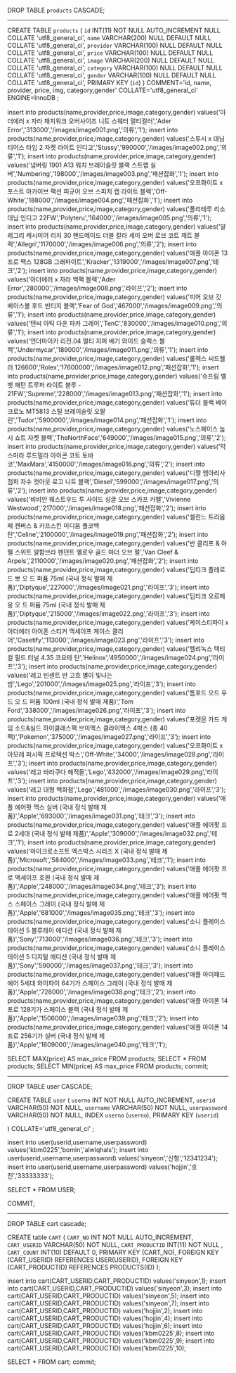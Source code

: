 DROP TABLE `products` CASCADE;

---

CREATE TABLE `products` (
   `id` INT(11) NOT NULL AUTO_INCREMENT NULL COLLATE 'utf8_general_ci',
   `name` VARCHAR(200) NULL DEFAULT NULL COLLATE 'utf8_general_ci',
   `provider` VARCHAR(100) NULL DEFAULT NULL COLLATE 'utf8_general_ci',
   `price` VARCHAR(100) NULL DEFAULT NULL COLLATE 'utf8_general_ci',
   `image` VARCHAR(200) NULL DEFAULT NULL COLLATE 'utf8_general_ci',
   `category` VARCHAR(100) NULL DEFAULT NULL COLLATE 'utf8_general_ci',
   `gender` VARCHAR(100) NULL DEFAULT NULL COLLATE 'utf8_general_ci',
   PRIMARY KEY (`id`)
)
COMMENT='id, name, provider, price, img, category,gender'
COLLATE='utf8_general_ci'
ENGINE=InnoDB
;



insert into products(name,provider,price,image,category,gender) values('아더에러 x 자라 패치워크 오버사이즈 니트 스웨터 멀티컬러','Ader Error','313000','/images/image001.png','의류','1');
insert into products(name,provider,price,image,category,gender) values('스투시 x 데님 티어스 타입 2 자켓 라이트 인디고','Stussy','990000','/images/image002.png','의류','1');
insert into products(name,provider,price,image,category,gender) values('넘버링 1901 A13 워치 브레이슬릿 블랙 스트랩 실버','Numbering','198000','/images/image003.png','패션잡화','1');
insert into products(name,provider,price,image,category,gender) values('오프화이트 x 포스트 아카이브 팩션 피규어 오브 스피치 캡 라이트 블랙','Off-White','188000','/images/image004.png','패션잡화','1');
insert into products(name,provider,price,image,category,gender) values('폴리테루 리소 데님 인디고 22FW','Polyteru','164000','/images/image005.png','의류','1');
insert into products(name,provider,price,image,category,gender) values('알레그리 캐시미어 리치 30 핸드메이드 더블 칼라 세미 오버 로브 코트 제트 블랙','Allegri','1170000','/images/image006.png','의류','2');
insert into products(name,provider,price,image,category,gender) values('애플 아이폰 13 프로 맥스 128GB 그래파이트','Kracker','1319000','/images/image007.png','테크','2');
insert into products(name,provider,price,image,category,gender) values('아더에러 x 자라 백팩 블랙','Ader Error','280000','/images/image008.png','라이프','2');
insert into products(name,provider,price,image,category,gender) values('피어 오브 갓 베이스볼 후드 빈티지 블랙','Fear of God','467000','/images/image009.png','의류','1');
insert into products(name,provider,price,image,category,gender) values('텐씨 아틱 다운 파카 그레이','TenC','830000','/images/image010.png','의류','1');
insert into products(name,provider,price,image,category,gender) values('언더마이카 리전.04 멀티 지퍼 배기 와이드 슬랙스 블랙','Undermycar','189000','/images/image011.png','의류','1');
insert into products(name,provider,price,image,category,gender) values('롤렉스 씨드웰러 126600','Rolex','17600000','/images/image012.png','패션잡화','1');
insert into products(name,provider,price,image,category,gender) values('슈프림 벨벳 패턴 트루퍼 라이트 블루 - 21FW','Supreme','228000','/images/image013.png','패션잡화','1');
insert into products(name,provider,price,image,category,gender) values('튜더 블랙 베이 크로노 MT5813 스틸 브레이슬릿 오팔린','Tudor','5900000','/images/image014.png','패션잡화','1');
insert into products(name,provider,price,image,category,gender) values('노스페이스 눕시 쇼트 자켓 블랙','TheNorthFace','649000','/images/image015.png','의류','2');
insert into products(name,provider,price,image,category,gender) values('막스마라 루드밀라 아이콘 코트 토바코','MaxMara','4150000','/images/image016.png','의류','2');
insert into products(name,provider,price,image,category,gender) values('디젤 엠아리사 점퍼 자수 컷아웃 로고 니트 블랙','Diesel','599000','/images/image017.png','의류','2');
insert into products(name,provider,price,image,category,gender) values('비비안 웨스트우드 투 사이드 싱글 오브 스카프 카멜','Vivienne Westwood','217000','/images/image018.png','패션잡화','2');
insert into products(name,provider,price,image,category,gender) values('셀린느 트리옴페 캔버스 & 카프스킨 미디움 폴코백 탄','Celine','2100000','/images/image019.png','패션잡화','2');
insert into products(name,provider,price,image,category,gender) values('반 클리프 & 아펠 스위트 알함브라 펜던트 옐로우 골드 마더 오브 펄','Van Cleef & Arpels','2110000','/images/image020.png','패션잡화','2');
insert into products(name,provider,price,image,category,gender) values('딥티크 플레르 드 뽀 오 드 퍼퓸 75ml (국내 정식 발매 제품)','Diptyque','227000','/images/image021.png','라이프','3');
insert into products(name,provider,price,image,category,gender) values('딥티크 오르페옹 오 드 퍼퓸 75ml (국내 정식 발매 제품)','Diptyque','215000','/images/image022.png','라이프','3');
insert into products(name,provider,price,image,category,gender) values('케이스티파이 x 아더에러 아이폰 스티커 맥세이프 케이스 클리어','Casetify','113000','/images/image023.png','라이프','3');
insert into products(name,provider,price,image,category,gender) values('헬리녹스 택티컬 필드 터널 4.35 코요테 탄','Helinox','4950000','/images/image024.png','라이프','3');
insert into products(name,provider,price,image,category,gender) values('레고 빈센트 반 고흐 별이 빛나는 밤','Lego','201000','/images/image025.png','라이프','3');
insert into products(name,provider,price,image,category,gender) values('톰포드 오드 우드 오 드 퍼퓸 100ml (국내 정식 발매 제품)','Tom Ford','338000','/images/image026.png','라이프','3');
insert into products(name,provider,price,image,category,gender) values('포켓몬 카드 게임 소드&실드 하이클래스팩 브이맥스 클라이맥스 4박스 (총 40팩)','Pokemon','375000','/images/image027.png','라이프','3');
insert into products(name,provider,price,image,category,gender) values('오프화이트 x 아모레 퍼시픽 프로텍션 박스','Off-White','34000','/images/image028.png','라이프','3');
insert into products(name,provider,price,image,category,gender) values('레고 바라쿠다 해적들','Lego','432000','/images/image029.png','라이프','3');
insert into products(name,provider,price,image,category,gender) values('레고 대형 백화점','Lego','481000','/images/image030.png','라이프','3');
insert into products(name,provider,price,image,category,gender) values('애플 에어팟 맥스 실버 (국내 정식 발매 제품)','Apple','693000','/images/image031.png','테크','3');
insert into products(name,provider,price,image,category,gender) values('애플 에어팟 프로 2세대 (국내 정식 발매 제품)','Apple','309000','/images/image032.png','테크','1');
insert into products(name,provider,price,image,category,gender) values('마이크로소프트 엑스박스 시리즈 X (국내 정식 발매 제품)','Microsoft','584000','/images/image033.png','테크','1');
insert into products(name,provider,price,image,category,gender) values('애플 에어팟 프로 맥세이프 호환 (국내 정식 발매 제품)','Apple','248000','/images/image034.png','테크','3');
insert into products(name,provider,price,image,category,gender) values('애플 에어팟 맥스 스페이스 그레이 (국내 정식 발매 제품)','Apple','681000','/images/image035.png','테크','3');
insert into products(name,provider,price,image,category,gender) values('소니 플레이스테이션 5 블루레이 에디션 (국내 정식 발매 제품)','Sony','713000','/images/image036.png','테크','3');
insert into products(name,provider,price,image,category,gender) values('소니 플레이스테이션 5 디지털 에디션 (국내 정식 발매 제품)','Sony','590000','/images/image037.png','테크','3');
insert into products(name,provider,price,image,category,gender) values('애플 아이패드 에어 5세대 와이파이 64기가 스페이스 그레이 (국내 정식 발매 제품)','Apple','728000','/images/image038.png','테크','2');
insert into products(name,provider,price,image,category,gender) values('애플 아이폰 14 프로 128기가 스페이스 블랙 (국내 정식 발매 제품)','Apple','1506000','/images/image039.png','테크','2');
insert into products(name,provider,price,image,category,gender) values('애플 아이폰 14 프로 256기가 실버 (국내 정식 발매 제품)','Apple','1609000','/images/image040.png','테크','1');









SELECT MAX(price) AS max_price FROM products;
SELECT * FROM products;
SELECT MIN(price) AS max_price FROM products;
commit;

---


DROP TABLE user CASCADE;

CREATE TABLE `user` (
	`userno` INT NOT NULL AUTO_INCREMENT,
	`userid` VARCHAR(50) NOT NULL,
	`username` VARCHAR(50) NOT NULL,
	`userpassword` VARCHAR(50) NOT NULL,
	INDEX `userno` (`userno`),
	PRIMARY KEY (`userid`)

)
COLLATE='utf8_general_ci'
;



insert into user(userid,username,userpassword) values('kbm0225','bomin','alwlqhals');
insert into user(userid,username,userpassword) values('sinyeon','신형','12341234');
insert into user(userid,username,userpassword) values('hojjin','호진','33333333');

SELECT * FROM USER;

COMMIT;

---


DROP TABLE cart cascade;

CREATE table `CART` (
	`CART_NO` INT NOT NULL AUTO_INCREMENT,
	`CART_USERID` VARCHAR(50) NOT NULL,
	`CART_PRODUCTID` INT(11) NOT NULL ,
	`CART_COUNT` INT(10) DEFAULT 0,
	PRIMARY KEY (CART_NO),
	FOREIGN KEY (CART_USERID) REFERENCES USER(USERID),
	FOREIGN KEY (CART_PRODUCTID) REFERENCES PRODUCTS(ID)
);

insert into cart(CART_USERID,CART_PRODUCTID) values('sinyeon',1);
insert into cart(CART_USERID,CART_PRODUCTID) values('sinyeon',3);
insert into cart(CART_USERID,CART_PRODUCTID) values('sinyeon',5);
insert into cart(CART_USERID,CART_PRODUCTID) values('sinyeon',7);
insert into cart(CART_USERID,CART_PRODUCTID) values('hojjin',2);
insert into cart(CART_USERID,CART_PRODUCTID) values('hojjin',4);
insert into cart(CART_USERID,CART_PRODUCTID) values('hojjin',6);
insert into cart(CART_USERID,CART_PRODUCTID) values('kbm0225',8);
insert into cart(CART_USERID,CART_PRODUCTID) values('kbm0225',9);
insert into cart(CART_USERID,CART_PRODUCTID) values('kbm0225',10);

SELECT * FROM cart;
commit;